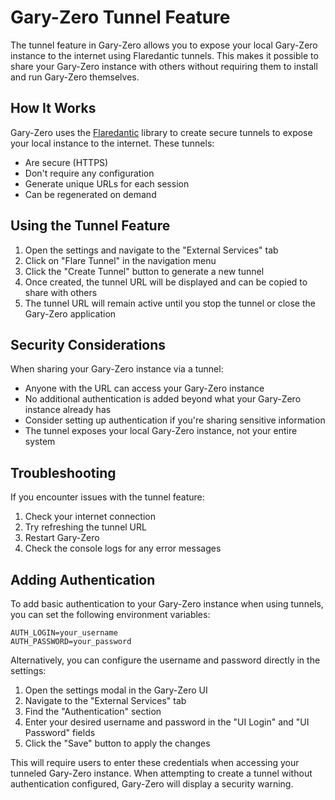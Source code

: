 # Gary-Zero Tunnel Feature

The tunnel feature in Gary-Zero allows you to expose your local Gary-Zero instance to the internet using Flaredantic tunnels. This makes it possible to share your Gary-Zero instance with others without requiring them to install and run Gary-Zero themselves.


## How It Works

Gary-Zero uses the [Flaredantic](https://pypi.org/project/flaredantic/) library to create secure tunnels to expose your local instance to the internet. These tunnels:

- Are secure (HTTPS)
- Don't require any configuration
- Generate unique URLs for each session
- Can be regenerated on demand


## Using the Tunnel Feature

1. Open the settings and navigate to the "External Services" tab
2. Click on "Flare Tunnel" in the navigation menu
3. Click the "Create Tunnel" button to generate a new tunnel
4. Once created, the tunnel URL will be displayed and can be copied to share with others
5. The tunnel URL will remain active until you stop the tunnel or close the Gary-Zero application


## Security Considerations

When sharing your Gary-Zero instance via a tunnel:

- Anyone with the URL can access your Gary-Zero instance
- No additional authentication is added beyond what your Gary-Zero instance already has
- Consider setting up authentication if you're sharing sensitive information
- The tunnel exposes your local Gary-Zero instance, not your entire system


## Troubleshooting

If you encounter issues with the tunnel feature:

1. Check your internet connection
2. Try refreshing the tunnel URL
3. Restart Gary-Zero
4. Check the console logs for any error messages


## Adding Authentication

To add basic authentication to your Gary-Zero instance when using tunnels, you can set the following environment variables:

```
AUTH_LOGIN=your_username
AUTH_PASSWORD=your_password
```

Alternatively, you can configure the username and password directly in the settings:

1. Open the settings modal in the Gary-Zero UI
2. Navigate to the "External Services" tab
3. Find the "Authentication" section
4. Enter your desired username and password in the "UI Login" and "UI Password" fields
5. Click the "Save" button to apply the changes

This will require users to enter these credentials when accessing your tunneled Gary-Zero instance. When attempting to create a tunnel without authentication configured, Gary-Zero will display a security warning.
